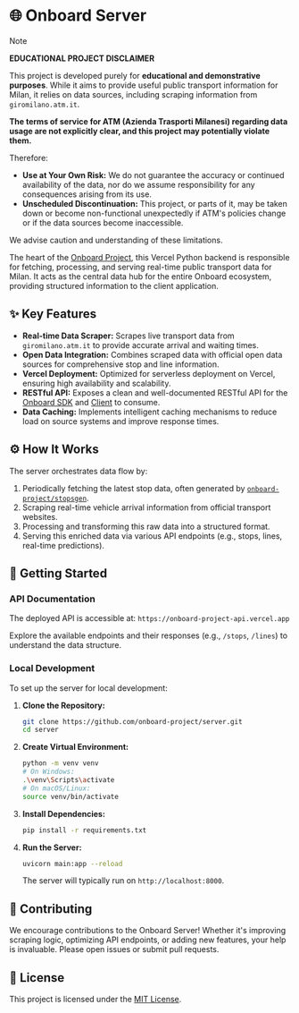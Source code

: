 # 🌐 Onboard Server

>[!Note]
> **EDUCATIONAL PROJECT DISCLAIMER**
>
>This project is developed purely for **educational and demonstrative purposes**. While it aims to provide useful public transport information for Milan, it relies on data sources, including scraping information from `giromilano.atm.it`.
>
>**The terms of service for ATM (Azienda Trasporti Milanesi) regarding data usage are not explicitly clear, and this project may potentially violate them.**
>
>Therefore:
>- **Use at Your Own Risk:** We do not guarantee the accuracy or continued availability of the data, nor do we assume responsibility for any consequences arising from its use.
>- **Unscheduled Discontinuation:** This project, or parts of it, may be taken down or become non-functional unexpectedly if ATM's policies change or if the data sources become inaccessible.
>
>We advise caution and understanding of these limitations.

The heart of the [Onboard Project](https://github.com/onboard-project), this Vercel Python backend is responsible for fetching, processing, and serving real-time public transport data for Milan. It acts as the central data hub for the entire Onboard ecosystem, providing structured information to the client application.

## ✨ Key Features

*   **Real-time Data Scraper:** Scrapes live transport data from `giromilano.atm.it` to provide accurate arrival and waiting times.
*   **Open Data Integration:** Combines scraped data with official open data sources for comprehensive stop and line information.
*   **Vercel Deployment:** Optimized for serverless deployment on Vercel, ensuring high availability and scalability.
*   **RESTful API:** Exposes a clean and well-documented RESTful API for the [Onboard SDK](https://github.com/onboard-project/sdk) and [Client](https://github.com/onboard-project/client) to consume.
*   **Data Caching:** Implements intelligent caching mechanisms to reduce load on source systems and improve response times.

## ⚙️ How It Works

The server orchestrates data flow by:

1.  Periodically fetching the latest stop data, often generated by [`onboard-project/stopsgen`](https://github.com/onboard-project/stopsgen).
2.  Scraping real-time vehicle arrival information from official transport websites.
3.  Processing and transforming this raw data into a structured format.
4.  Serving this enriched data via various API endpoints (e.g., stops, lines, real-time predictions).

## 🚀 Getting Started

### API Documentation

The deployed API is accessible at: `https://onboard-project-api.vercel.app`

Explore the available endpoints and their responses (e.g., `/stops`, `/lines`) to understand the data structure.

### Local Development

To set up the server for local development:

1.  **Clone the Repository:**
    ```bash
    git clone https://github.com/onboard-project/server.git
    cd server
    ```
2.  **Create Virtual Environment:**
    ```bash
    python -m venv venv
    # On Windows:
    .\venv\Scripts\activate
    # On macOS/Linux:
    source venv/bin/activate
    ```
3.  **Install Dependencies:**
    ```bash
    pip install -r requirements.txt
    ```
4.  **Run the Server:**
    ```bash
    uvicorn main:app --reload
    ```
    The server will typically run on `http://localhost:8000`.

## 🤝 Contributing

We encourage contributions to the Onboard Server! Whether it's improving scraping logic, optimizing API endpoints, or adding new features, your help is invaluable. Please open issues or submit pull requests.

## 📄 License

This project is licensed under the [MIT License](LICENSE).
